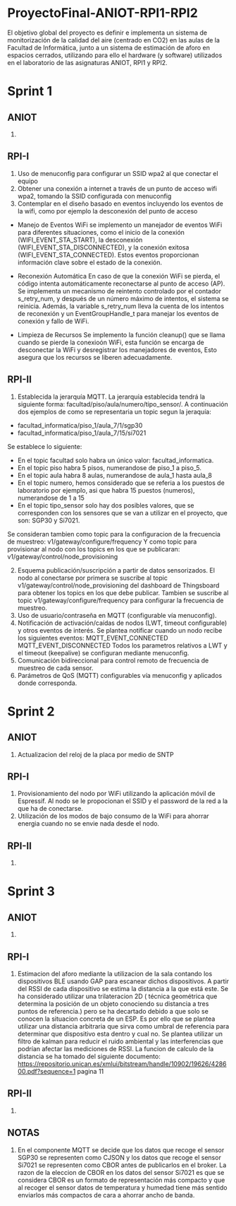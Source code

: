 # ProyectoFinal-ANIOT-RPI1-RPI2
El objetivo global del proyecto es definir e implementa un sistema de monitorización de la calidad del aire (centrado en CO2) en las aulas de la Facultad de Informática, junto a un sistema de estimación de aforo en espacios cerrados, utilizando para ello el hardware (y software) utilizados en el laboratorio de las asignaturas ANIOT, RPI1 y RPI2.
# Sprint 1
## ANIOT
1. 
## RPI-I
1. Uso de menuconfig para configurar un SSID wpa2 al que conectar el equipo
2. Obtener una conexión a internet a través de un punto de acceso wifi wpa2, tomando la SSID configurada con menuconfig
3. Contemplar en el diseño basado en eventos incluyendo los eventos de la wifi, como por ejemplo la desconexión del punto de acceso
- Manejo de Eventos WiFi
se implemento un manejador de eventos WiFi para diferentes situaciones, como el inicio de la conexión (WIFI_EVENT_STA_START), la desconexión (WIFI_EVENT_STA_DISCONNECTED), y la conexión exitosa (WIFI_EVENT_STA_CONNECTED). Estos eventos proporcionan información clave sobre el estado de la conexión.

- Reconexión Automática
En caso de que la conexión WiFi se pierda, el código intenta automáticamente reconectarse al punto de acceso (AP). Se implementa un mecanismo de reintento controlado por el contador s_retry_num, y después de un número máximo de intentos, el sistema se reinicia. Además, la variable s_retry_num lleva la cuenta de los intentos de reconexión y un EventGroupHandle_t para manejar los eventos de conexión y fallo de WiFi.

- Limpieza de Recursos
Se implemento la función cleanup() que se llama cuando se pierde la conexioón WiFi, esta función se encarga de desconectar la WiFi y desregistrar los manejadores de eventos, Esto asegura que los recursos se liberen adecuadamente.

## RPI-II
1. Establecida la jerarquía MQTT.
La jerarquía establecida tendrá la siguiente forma: facultad/piso/aula/numero/tipo_sensor/. A continuación dos ejemplos de como se representaria un topic segun la jeraquía:

- facultad_informatica/piso_1/aula_7/1/sgp30
- facultad_informatica/piso_1/aula_7/15/si7021

Se establece lo siguiente:
- En el topic facultad solo habra un único valor: facultad_informatica.
- En el topic piso habra 5 pisos, numerandose de piso_1  a piso_5.
- En el topic aula habra 8 aulas, numerandose de aula_1 hasta aula_8
- En el topic numero, hemos considerado que se referia a los puestos de laboratorio por ejemplo, asi que habra 15 puestos (numeros), numerandose de 1 a 15
- En el topic tipo_sensor solo hay dos posibles valores, que se corresponden con los sensores que se van a utilizar en el proyecto, que son: SGP30 y Si7021.

Se consideran tambien como topic para la configuracion de la frecuencia de muestreo: v1/gateway/configure/frequency
Y como topic para provisionar al nodo con los topics en los que se publicaran: v1/gateway/control/node_provisioning

2. Esquema publicación/suscripción a partir de datos sensorizados.
El nodo al conectarse por primera se suscribe al topic v1/gateway/control/node_provisioning del dashboard de Thingsboard para obtener los topics en los que debe publicar. Tambien se suscribe al topic v1/gateway/configure/frequency para configurar la frecuencia de muestreo.
3. Uso de usuario/contraseña en MQTT (configurable vía menuconfig).
4. Notificación de activación/caídas de nodos (LWT, timeout configurable) y otros eventos de interés.
Se plantea notificar cuando un nodo recibe los siguientes eventos:
    MQTT_EVENT_CONNECTED
    MQTT_EVENT_DISCONNECTED
Todos los parametros relativos a LWT y el timeout (keepalive) se configuran mediante menuconfig.
5. Comunicación bidireccional para control remoto de frecuencia de muestreo de cada sensor.
6. Parámetros de QoS (MQTT) configurables vía menuconfig y aplicados donde corresponda.

# Sprint 2
## ANIOT
1. Actualizacion del reloj de la placa por medio de SNTP
## RPI-I
1. Provisionamiento del nodo por WiFi utilizando la aplicación móvil de Espressif. Al nodo se le propocionan el SSID y el password de la red a la que ha de conectarse.
2. Utilización de los modos de bajo consumo de la WiFi para ahorrar energia cuando no se envie nada desde el nodo.
## RPI-II
1. 

# Sprint 3
## ANIOT
1. 
## RPI-I
1. Estimacion del aforo mediante la utilizacion de la sala contando los dispositivos BLE usando GAP para escanear dichos dispositivos. A partir del RSSI de cada dispositivo se estima la distancia a la que está este. Se ha considerado utilizar una trilateracion 2D ( técnica geométrica que determina la posición de un objeto conociendo su distancia a tres puntos de referencia.) pero se ha decartado debido a que solo se conocen la situacion concreta de un ESP. Es por ello que se plantea utilizar una distancia arbitraria que sirva como umbral de referencia para determinar que dispositivo esta dentro y cual no. Se plantea utilizar un filtro de kalman para reducir el ruido ambiental y las interferencias que podrían afectar las mediciones de RSSI. La funcion de calculo de la distancia se ha tomado del siguiente documento: https://repositorio.unican.es/xmlui/bitstream/handle/10902/19626/428600.pdf?sequence=1 pagina 11
## RPI-II
1. 
## NOTAS
1. En el componente MQTT se decide que los datos que recoge el sensor SGP30 se representen como CJSON y los datos que recoge el sensor Si7021 se representen como CBOR antes de publicarlos en el broker. La razon de la eleccion de CBOR en los datos del sensor Si7021 es que se considera CBOR es un formato de representación más compacto y que al recoger el sensor datos de temperatura y humedad tiene más sentido enviarlos más compactos de cara a ahorrar ancho de banda.